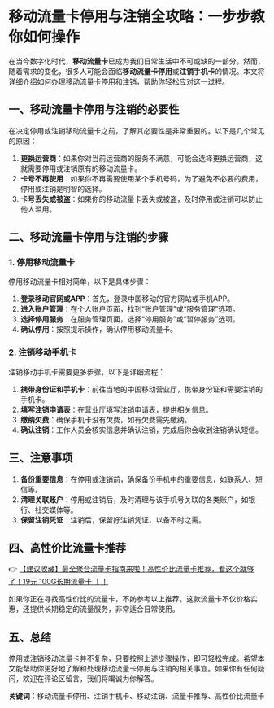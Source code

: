 # 移动流量卡停用与注销全攻略：一步步教你如何操作

在当今数字化时代，**移动流量卡**已成为我们日常生活中不可或缺的一部分。然而，随着需求的变化，很多人可能会面临**移动流量卡停用**或**注销手机卡**的情况。本文将详细介绍如何办理移动流量卡停用和注销，帮助你轻松应对这一过程。

## 一、移动流量卡停用与注销的必要性

在决定停用或注销移动流量卡之前，了解其必要性是非常重要的。以下是几个常见的原因：

1. **更换运营商**：如果你对当前运营商的服务不满意，可能会选择更换运营商，这就需要停用或注销原有的移动流量卡。
2. **卡号不再使用**：如果你不再需要使用某个手机号码，为了避免不必要的费用，停用或注销是明智的选择。
3. **卡号丢失或被盗**：如果你的移动流量卡丢失或被盗，及时停用或注销可以防止他人滥用。

## 二、移动流量卡停用与注销的步骤

### 1. 停用移动流量卡

停用移动流量卡相对简单，以下是具体步骤：

1. **登录移动官网或APP**：首先，登录中国移动的官方网站或手机APP。
2. **进入账户管理**：在个人账户页面，找到“账户管理”或“服务管理”选项。
3. **选择停用服务**：在服务管理页面，选择“停用服务”或“暂停服务”选项。
4. **确认停用**：按照提示操作，确认停用移动流量卡。

### 2. 注销移动手机卡

注销移动手机卡需要更多步骤，以下是详细流程：

1. **携带身份证和手机卡**：前往当地的中国移动营业厅，携带身份证和需要注销的手机卡。
2. **填写注销申请表**：在营业厅填写注销申请表，提供相关信息。
3. **缴纳欠费**：确保手机卡没有欠费，如有欠费需先缴纳。
4. **确认注销**：工作人员会核实信息并确认注销，完成后你会收到注销确认短信。

## 三、注意事项

1. **备份重要信息**：在停用或注销前，确保备份手机中的重要信息，如联系人、短信等。
2. **清理关联账户**：停用或注销后，及时清理与该手机号关联的各类账户，如银行、社交媒体等。
3. **保留注销凭证**：注销后，保留好注销凭证，以备不时之需。

## 四、高性价比流量卡推荐

👉 [【建议收藏】最全聚合流量卡指南来啦！高性价比流量卡推荐，看这个就够了！19元 100G长期流量卡 ！！](https://bit.ly/Liuliangka)

如果你正在寻找高性价比的流量卡，不妨参考以上推荐。这款流量卡不仅价格实惠，还提供长期稳定的流量服务，非常适合日常使用。

## 五、总结

停用或注销移动流量卡并不复杂，只要按照上述步骤操作，即可轻松完成。希望本文能帮助你更好地了解和处理移动流量卡停用与注销的相关事宜。如果你有任何疑问，欢迎在评论区留言，我们将竭诚为你解答。

**关键词**：移动流量卡停用、注销手机卡、移动注销、流量卡推荐、高性价比流量卡
